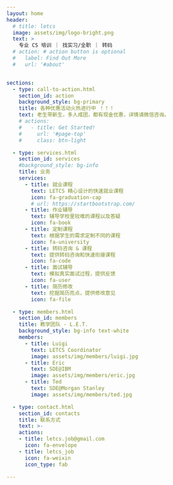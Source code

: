```yaml
---
layout: home
header:
  # title: letcs
  image: assets/img/logo-bright.png
  text: >
    专业 CS 培训 ｜ 找实习/全职 ｜ 转码
  # action: # action button is optional
  #   label: Find Out More
  #   url: '#about'


sections:
  - type: call-to-action.html
    section_id: action
    background_style: bg-primary
    title: 各种优惠活动火热进行中 ！！！
    text: 老生带新生，多人成团，都有现金优惠，详情请微信咨询。
    # actions:
    #   - title: Get Started!
    #     url: '#page-top'
    #     class: btn-light

  - type: services.html
    section_id: services
    #background_style: bg-info
    title: 业务
    services:
      - title: 就业课程
        text: LETCS 精心设计的快速就业课程
        icon: fa-graduation-cap
        # url: https://startbootstrap.com/
      - title: 作业辅导
        text: 辅导学校里较难的课程以及答疑
        icon: fa-book
      - title: 定制课程
        text: 根据学生的需求定制不同的课程
        icon: fa-university
      - title: 转码咨询 & 课程
        text: 提供转码咨询和快速衔接课程
        icon: fa-code
      - title: 面试辅导
        text: 模拟真实面试过程，提供反馈
        icon: fa-user
      - title: 简历修改
        text: 挖掘简历亮点，提供修改意见
        icon: fa-file

  - type: members.html
    section_id: members
    title: 教学团队 - L.E.T.
    background_style: bg-info text-white
    members:
      - title: Luigi
        text: LETCS Coordinator
        image: assets/img/members/luigi.jpg
      - title: Eric
        text: SDE@IBM
        image: assets/img/members/eric.jpg
      - title: Ted
        text: SDE@Morgan Stanley
        image: assets/img/members/ted.jpg

  - type: contact.html
    section_id: contacts
    title: 联系方式
    text: >-
    actions:
    - title: letcs.job@gmail.com
      icon: fa-envelope
    - title: letcs_job
      icon: fa-weixin
      icon_type: fab

---
```

